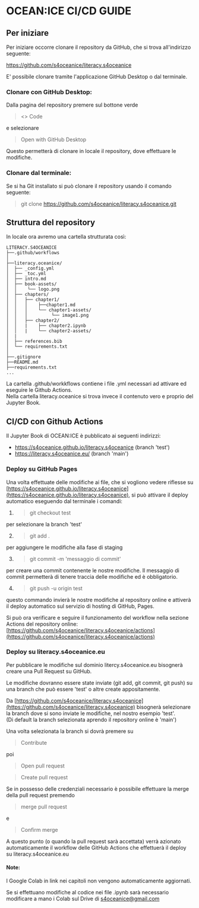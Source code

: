 # OCEAN:ICE CI/CD GUIDE

## Per iniziare

Per iniziare occorre clonare il repository da GitHub, che si trova all'indirizzo seguente:

https://github.com/s4oceanice/literacy.s4oceanice

E' possibile clonare tramite l'applicazione GitHub Desktop o dal terminale.

### Clonare con GitHub Desktop:

Dalla pagina del repository premere sul bottone verde  
> <> Code

 e selezionare

 > Open with GitHub Desktop

 Questo permetterà di clonare in locale il repository, dove effettuare le modifiche.

 ### Clonare dal terminale:

Se si ha Git installato si può clonare il repository usando il comando seguente:

> git clone https://github.com/s4oceanice/literacy.s4oceanice.git

## Struttura del repository

In locale ora avremo una cartella strutturata così:

```
LITERACY.S4OCEANICE
├──.github/workflows
│
├──literacy.oceanice/
│  ├── _config.yml
│  ├── _toc.yml
│  ├── intro.md
│  ├── book-assets/
│  │    └── logo.png
│  ├── chapters/
│  │   ├── chapter1/
│  │   │ 	├──chapter1.md
│  │   │ 	└── chapter1-assets/
│  │   │  	     └── image1.png
│  │   ├── chapter2/
│  │   |    ├── chapter2.ipynb
│  │   |    └── chapter2-assets/
│  |
│  ├── references.bib
│  └── requirements.txt
│
├──.gitignore
├──README.md
├──requirements.txt
...
```

La cartella .github/workkflows  contiene i file .yml necessari ad attivare ed eseguire le Github Actions.  
Nella cartella literacy.oceanice si trova invece il contenuto vero e proprio del Jupyter Book.

## CI/CD con Github Actions

Il Jupyter Book di OCEAN:ICE è pubblicato ai seguenti indirizzi:
- https://s4oceanice.github.io/literacy.s4oceanice (branch 'test')
- https://literacy.s4oceanice.eu/ (branch 'main')

### Deploy su GitHub Pages

Una volta effettuate delle modifiche ai file,
che si vogliono vedere riflesse su [https://s4oceanice.github.io/literacy.s4oceanice](https://s4oceanice.github.io/literacy.s4oceanice),
si può attivare il deploy automatico eseguendo dal terminale i comandi:

1. > git checkout test

per selezionare la branch 'test'

2. > git add .

per aggiungere le modifiche alla fase di staging

3. > git commit -m 'messaggio di commit'

per creare una commit contenente le nostre modifiche.
Il messaggio di commit permetterà di tenere traccia delle modifiche ed è obbligatorio.

4. > git push -u origin test

questo commando invierà le nostre modifiche al repository online e attiverà il deploy automatico sul servizio di hosting di GitHub, Pages.

Si può ora verificare e seguire il funzionamento del workflow nella sezione Actions del repository online:  
[https://github.com/s4oceanice/literacy.s4oceanice/actions](https://github.com/s4oceanice/literacy.s4oceanice/actions)

### Deploy su literacy.s4oceanice.eu

Per pubblicare le modifiche sul dominio litercy.s4oceanice.eu bisognerà creare una Pull Request su GitHub.

Le modifiche dovranno essere state inviate (git add, git commit, git push) su una branch che può essere 'test' o altre create appositamente.

Da [https://github.com/s4oceanice/literacy.s4oceanice](https://github.com/s4oceanice/literacy.s4oceanice) bisognerà selezionare la branch dove si sono inviate le modifiche, nel nostro esempio 'test'.  
(Di default la branch selezionata aprendo il repository online è 'main')

Una volta selezionata la branch si dovrà premere su

> Contribute

poi

> Open pull request  

> Create pull request

Se in possesso delle credenziali necessario è possibile effettuare la merge della pull request premendo

> merge pull request

e

> Confirm merge

A questo punto (o quando la pull request sarà accettata) verrà azionato automaticamente il workflow delle GitHub Actions che effettuerà il deploy su literacy.s4oceanice.eu

#### Note:

 I Google Colab in link nei capitoli non vengono automaticamente aggiornati.

 Se si effettuano modifiche al codice nei file .ipynb sarà necessario modificare a mano i Colab sul Drive di s4oceanice@gmail.com 